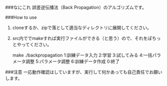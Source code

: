 ###なにこれ
誤差逆伝播法（Back Propagation）のアルゴリズムです。

###How to use
1. cloneするか、zipで落として適当なディレクトリに展開してください。
2. src内ででmakeすれば実行ファイルができる（と思う）ので、それをぽちっとやってください。

    make
    ./backpropagation
    1:訓練データ入力
    2:学習
    3:試してみる
    4:一括パラメータ調整
    5:パラメータ調整
    6:訓練データ作成
    0:終了
    >

###注意
一応動作確認はしていますが、実行して何かあっても自己責任でお願いします。

